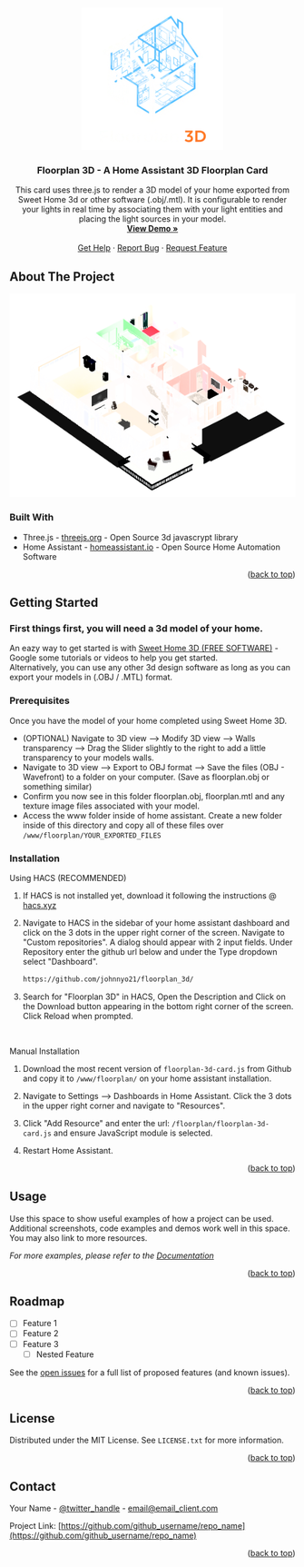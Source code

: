 <a id="readme-top"></a>

<!-- PROJECT LOGO -->
<br />
<div align="center">
  <a href="https://github.com/johnnyo21/floorplan_3d">
    <img src="images/floorplan_3d_logo.png" alt="Logo" width="250" height="250">
  </a>

<h3 align="center">Floorplan 3D - A Home Assistant 3D Floorplan Card</h3>

  <p align="center">
    This card uses three.js to render a 3D model of your home exported from Sweet Home 3d or other software (.obj/.mtl). It is configurable to render your lights in real time by associating them with your light entities and placing the light sources in your model.
    <br />
    <a href="https://github.com/johnnyo21/floorplan_3d"><strong>View Demo »</strong></a>
    <br />
    <br />
    <a href="https://github.com/johnnyo21/floorplan_3d">Get Help</a>
    &middot;
    <a href="https://github.com/johnnyo21/floorplan_3d/issues/new?labels=bug&template=bug-report---.md">Report Bug</a>
    &middot;
    <a href="https://github.com/johnnyo21/floorplan_3d/issues/new?labels=enhancement&template=feature-request---.md">Request Feature</a>
  </p>
</div>



<!-- ABOUT THE PROJECT -->
## About The Project

<div align="center">
  <a href="https://github.com/johnnyo21/floorplan_3d">
    <img src="images/floorplan_3d_example.png" alt="Example" >
  </a>
</div>


### Built With

* Three.js - <a href="https://threejs.org">threejs.org</a> - Open Source 3d javascrypt library
* Home Assistant - <a href="https://homeassistant.io">homeassistant.io</a> - Open Source Home Automation Software

<p align="right">(<a href="#readme-top">back to top</a>)</p>


<!-- GETTING STARTED -->
## Getting Started

<h3>First things first, you will need a 3d model of your home. </h3>
<p>An eazy way to get started is with <a href="https://www.sweethome3d.com/">Sweet Home 3D (FREE SOFTWARE)</a> - Google some tutorials or videos to help you get started.
<br />
Alternatively, you can use any other 3d design software as long as you can export your models in (.OBJ / .MTL) format.</p>

### Prerequisites

Once you have the model of your home completed using Sweet Home 3D.
* (OPTIONAL) Navigate to 3D view --> Modify 3D view --> Walls transparency --> Drag the Slider slightly to the right to add a little transparency to your models walls.
* Navigate to 3D view --> Export to OBJ format --> Save the files (OBJ - Wavefront) to a folder on your computer. (Save as floorplan.obj or something similar)
* Confirm you now see in this folder floorplan.obj, floorplan.mtl and any texture image files associated with your model.
* Access the www folder inside of home assistant. Create a new folder inside of this directory and copy all of these files over `/www/floorplan/YOUR_EXPORTED_FILES`



### Installation

Using HACS (RECOMMENDED)

1. If HACS is not installed yet, download it following the instructions @ <a href="https://hacs.xyz/docs/setup/download/">hacs.xyz</a>
2. Navigate to HACS in the sidebar of your home assistant dashboard and click on the 3 dots in the upper right corner of the screen. Navigate to "Custom repositories".  A dialog should appear with 2 input fields. Under Repository enter the github url below and under the Type dropdown select "Dashboard".
   ```sh
   https://github.com/johnnyo21/floorplan_3d/
   ```
3. Search for "Floorplan 3D" in HACS, Open the Description and Click on the Download button appearing in the bottom right corner of the screen. Click Reload when prompted.

   <br />
Manual Installation

1. Download the most recent version of `floorplan-3d-card.js` from Github and copy it to `/www/floorplan/` on your home assistant installation. 
  
2. Navigate to Settings --> Dashboards in Home Assistant.  Click the 3 dots in the upper right corner and navigate to "Resources".

3. Click "Add Resource" and enter the url: `/floorplan/floorplan-3d-card.js` and ensure JavaScript module is selected.
   
4. Restart Home Assistant.

<p align="right">(<a href="#readme-top">back to top</a>)</p>



<!-- USAGE EXAMPLES -->
## Usage

Use this space to show useful examples of how a project can be used. Additional screenshots, code examples and demos work well in this space. You may also link to more resources.

_For more examples, please refer to the [Documentation](https://example.com)_

<p align="right">(<a href="#readme-top">back to top</a>)</p>



<!-- ROADMAP -->
## Roadmap

- [ ] Feature 1
- [ ] Feature 2
- [ ] Feature 3
    - [ ] Nested Feature

See the [open issues](https://github.com/github_username/repo_name/issues) for a full list of proposed features (and known issues).

<p align="right">(<a href="#readme-top">back to top</a>)</p>


<!-- LICENSE -->
## License

Distributed under the MIT License. See `LICENSE.txt` for more information.

<p align="right">(<a href="#readme-top">back to top</a>)</p>



<!-- CONTACT -->
## Contact

Your Name - [@twitter_handle](https://twitter.com/twitter_handle) - email@email_client.com

Project Link: [https://github.com/github_username/repo_name](https://github.com/github_username/repo_name)

<p align="right">(<a href="#readme-top">back to top</a>)</p>
